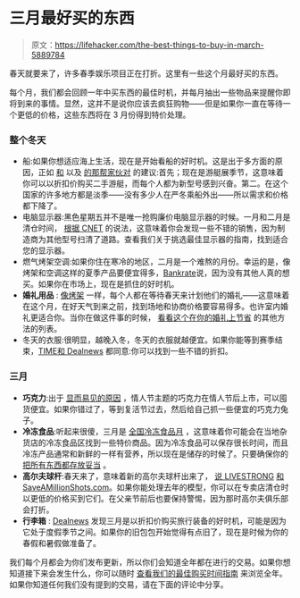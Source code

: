 # 三月最好买的东西

> 原文：<https://lifehacker.com/the-best-things-to-buy-in-march-5889784>

春天就要来了，许多春季娱乐项目正在打折。这里有一些这个月最好买的东西。



每个月，我们都会回顾一年中买东西的最佳时机，并每月抽出一些物品来提醒你即将到来的事情。显然，这并不是说你应该去疯狂购物——但是如果你一直在等待一个更低的价格，这些东西将在 3 月份得到特价处理。

### 整个冬天

*   船:如果你想适应海上生活，现在是开始看船的好时机。这是出于多方面的原因，正如 [和](http://www.boatline.com/boatblog/boat-buying-tips/when-is-the-best-time-of-year-to-buy-a-boat/) 以及 [的那帮家伙对](http://www.bankrate.com/brm/news/pf/best_time_buy_20070128_a2.asp) 的建议:首先；现在是游艇展季节，这意味着你可以以折扣价购买二手游艇，而每个人都为新型号感到兴奋。第二。在这个国家的许多地方都是淡季——没有多少人在严冬乘船外出——所以需求和价格都下降了。
*   电脑显示器:黑色星期五并不是唯一抢购廉价电脑显示器的时候。一月和二月是清仓时间， [根据 CNET](http://www.pcworld.com/article/140745/article.html) 的说法，这意味着你会发现一些不错的销售，因为制造商为其他型号扫清了道路。查看我们关于挑选最佳显示器的指南，找到适合您的显示器。
*   燃气烤架空调:如果你住在寒冷的地区，二月是一个难熬的月份。幸运的是，像烤架和空调这样的夏季产品要便宜得多，[Bankrate](http://www.bankrate.com/brm/news/pf/best_time_buy_20070128_a1.asp)说，因为没有其他人真的想买。如果你在市场上，现在是抓住的好时机。
*   **婚礼用品** : [像烤架](http://www.bankrate.com/finance/personal-finance/7-ways-to-save-on-an-off-season-wedding-1.aspx) 一样，每个人都在等待春天来计划他们的婚礼——这意味着在这个月，在好天气到来之前，找到场地和协商价格要容易得多。也许室内婚礼更适合你。当你在做这件事的时候， [看看这个在你的婚礼上节省](http://lifehacker.com/ten-ways-i-trimmed-21-000-off-my-wedding-budget-1183546801) 的其他方法的列表。
*   冬天的衣服:很明显，越晚入冬，冬天的衣服就越便宜。如果你能等到赛季结束，[TIME](http://business.time.com/2012/10/26/the-best-times-to-buy-clothing/)[和 Dealnews](http://dealnews.com/features/what-to-buy-in-january/) 都同意:你可以找到一些不错的折扣。

### 三月

*   **巧克力**:出于 [显而易见的原因](http://dealnews.com/features/The-Best-and-Worst-Things-to-Buy-in-March/552848.html) ，情人节主题的巧克力在情人节后上市，可以囤货便宜。如果你错过了，等到复活节过去，然后给自己抓一些便宜的巧克力兔子。
*   **冷冻食品**:听起来很傻，三月是 [全国冷冻食品月](http://www.nfraweb.org/promotions/promotion.aspx?PromotionId=58) ，这意味着你可能会在当地杂货店的冷冻食品区找到一些特价商品。因为冷冻食品可以保存很长时间，而且冷冻产品通常和新鲜的一样有营养，所以现在是储存的时候了。只要确保你的 [把所有东西都存放妥当](http://lifehacker.com/how-to-store-food-properly-in-the-freezer-and-fridge-5814958) 。
*   **高尔夫球杆**:春天来了，意味着新的高尔夫球杆出来了， [说 LIVESTRONG](http://www.livestrong.com/article/337909-the-best-time-to-buy-golf-clubs/) [和 SaveAMillionShots.com](http://www.saveamillionshots.com/golf-forum/how-buy-a-new-set-golf-clubs)。如果你能处理去年的模型，你可以在专卖店清仓时以更低的价格买到它们。在父亲节前后也要保持警惕，因为那时高尔夫俱乐部会打折。
*   **行李箱** : [Dealnews](http://dealnews.com/features/The-Best-and-Worst-Things-to-Buy-in-March/552848.html) 发现三月是以折扣价购买旅行装备的好时机，可能是因为它处于度假季节之间。如果你的旧包包开始觉得有点旧了，现在是时候为你的春假和暑假做准备了。

我们每个月都会为你们发布更新，所以你们会知道全年都在进行的交易。如果你想知道接下来会发生什么，你可以随时 [查看我们的最佳购买时间指南](https://lifehacker.com/the-best-time-to-buy-anything-during-the-year-5973864) 来浏览全年。如果你知道任何我们没有提到的交易，请在下面的评论中分享。